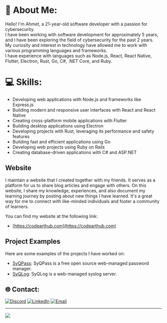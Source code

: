 # 💫 About Me:
Hello! I'm Ahmet, a 21-year-old software developer with a passion for cybersecurity. <br>I have been working with software development for approximately 5 years, and I have been exploring the field of cybersecurity for the past 2 years. <br>My curiosity and interest in technology have allowed me to work with various programming languages and frameworks. <br>I have experience with languages such as Node.js, React, React Native, Flutter, Electron, Rust, Go, C#, .NET Core, and Ruby.

# 💻 Skills:
- Developing web applications with Node.js and frameworks like Express.js
- Building modern and responsive user interfaces with React and React Native
- Creating cross-platform mobile applications with Flutter
- Building desktop applications using Electron
- Developing projects with Rust, leveraging its performance and safety features
- Building fast and efficient applications using Go
- Developing web projects using Ruby on Rails
- Creating database-driven applications with C# and ASP.NET

## Website
I maintain a website that I created together with my friends. It serves as a platform for us to share blog articles and engage with others. On this website, I share my knowledge, experiences, and also document my learning journey by posting about new things I have learned. It's a great way for me to connect with like-minded individuals and foster a community of learners.

You can find my website at the following link:
- [https://codearthub.com](https://codearthub.com)

## Project Examples
Here are some examples of the projects I have worked on:
- [SyQPass](https://github.com/doctormaster1/syqpass): SyQPass is a free open source web-managed password manager.
- [SyQLog](https://github.com/doctormaster1/syqlog): SyQLog is a web-managed syslog server.

## 🌐 Contact:
[![Discord](https://img.shields.io/badge/DoctorMaster#0551%239876-blue)](https://discord.gg/DoctorMaster#0551)
[![LinkedIn](https://img.shields.io/badge/Ahmet_Esad_Barut-blue)](https://www.linkedin.com/in/ahmet-esad-barut-00689022a/)
[![Email](https://img.shields.io/badge/Email-YourEmail%40example.com-red)](mailto:ahmet.e.barut@gmail.com)

---
[![](https://visitcount.itsvg.in/api?id=doctormaster1&icon=0&color=11)](https://visitcount.itsvg.in)
